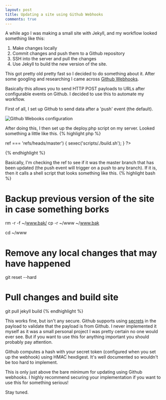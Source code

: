 ```yaml
---
layout: post
title: Updating a site using Github Webhooks
comments: true
---
```


A while ago I was making a small site with Jekyll, and my workflow looked something like this:

1. Make changes locally
2. Commit changes and push them to a Github repository
3. SSH into the server and pull the changes
4. Use Jekyll to build the new version of the site.

This got pretty old pretty fast so I decided to do something about it. After some googling and researching I came across [Github Webhooks](https://developer.github.com/webhooks/).

Basically this allows you to send HTTP POST payloads to URLs after configurable events on Github. I decided to use this to automate my workflow.

First of all, I set up Github to send data after a 'push' event (the default).

![Github Webooks configuration]({{site.baseurl}}img/posts/2015-01-27/webhooks.png "Webhooks Configuration")

After doing this, I then set up the deploy.php script on my server. Looked something a little like this.
{% highlight php %}
<?php
try
{
  $payload = json_decode($_REQUEST['payload']);
}
catch(Exception $e)
{
  exit(0);
}

//log the request
file_put_contents('github.log', print_r($payload, TRUE), FILE_APPEND);


if ($payload->ref === 'refs/heads/master')
{
  sexec('scripts/./build.sh');
}
?>
{% endhighlight %}

Basically, I'm checking the ref to see if it was the master branch that has been updated (the push event will trigger on a push to any branch). If it is, then it calls a shell script that looks something like this.
{% highlight bash %}
# Backup previous version of the site in case something borks
rm -r -f ~/www.bak/
cp -r ~/www ~/www.bak

cd ~/www
# Remove any local changes that may have happened
git reset --hard

# Pull changes and build site
git pull
jekyll build
{% endhighlight %}

This works fine, but isn't any secure. Github supports using [secrets](https://developer.github.com/webhooks/securing/) in the payload to validate that the payload is from Github. I never implemented it myself as it was a small personal project I was pretty certain no one would ever see. But if you want to use this for anything important you should probably pay attention.

Github computes a hash with your secret token (configured when you set up the webhook) using HMAC hexdigest. It's well documented so wouldn't be too hard to implement.

This is only just above the bare minimum for updating using Github webhooks. I highly recommend securing your implementation if you want to use this for something serious!

Stay tuned.
